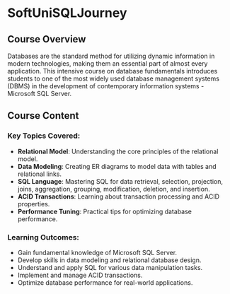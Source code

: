 # SoftUniSQLJourney

## Course Overview

Databases are the standard method for utilizing dynamic information in modern technologies, making them an essential part of almost every application. This intensive course on database fundamentals introduces students to one of the most widely used database management systems (DBMS) in the development of contemporary information systems - Microsoft SQL Server.

## Course Content

### Key Topics Covered:
- **Relational Model**: Understanding the core principles of the relational model.
- **Data Modeling**: Creating ER diagrams to model data with tables and relational links.
- **SQL Language**: Mastering SQL for data retrieval, selection, projection, joins, aggregation, grouping, modification, deletion, and insertion.
- **ACID Transactions**: Learning about transaction processing and ACID properties.
- **Performance Tuning**: Practical tips for optimizing database performance.

### Learning Outcomes:
- Gain fundamental knowledge of Microsoft SQL Server.
- Develop skills in data modeling and relational database design.
- Understand and apply SQL for various data manipulation tasks.
- Implement and manage ACID transactions.
- Optimize database performance for real-world applications.